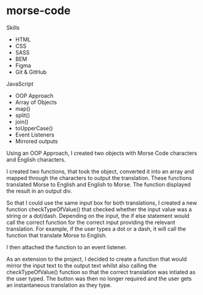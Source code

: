 # morse-code

Skills

<ul>
<li>HTML</li>
<li>CSS</li>
<li>SASS</li>
<li>BEM</li>
<li>Figma</li>
<li>Git & GitHub</li>
</ul>

JavaScript

<ul>
<li>OOP Approach</li>
<li>Array of Objects</li>
<li>map()</li>
<li>split()</li>
<li>join()</li>
<li>toUpperCase()</li>
<li>Event Listeners</li>
<li>Mirrored outputs</li>
</ul>

Using an OOP Approach, I created two objects with Morse Code characters and English characters.

I created two functions, that took the object, converted it into an array and mapped through the characters to output the translation. These functions translated Morse to English and English to Morse. The function displayed the result in an output div.

So that I could use the same input box for both translations, I created a new function checkTypeOfValue() that checked whether the input value was a string or a dot/dash. Depending on the input, the if else statement would call the correct function for the correct input providing the relevant translation. For example, if the user types a dot or a dash, it will call the function that translate Morse to English.

I then attached the function to an event listener.

As an extension to the project, I decided to create a function that would mirror the input text to the output text whilst also calling the checkTypeOfValue() function so that the correct translation was intiated as the user typed. The button was then no longer required and the user gets an instantaneous translation as they type. 
